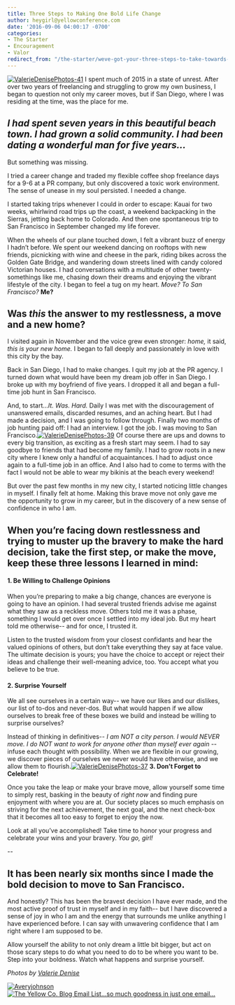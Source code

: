 ```yaml
---
title: Three Steps to Making One Bold Life Change
author: heygirl@yellowconference.com
date: '2016-09-06 04:00:17 -0700'
categories:
- The Starter
- Encouragement
- Valor
redirect_from: "/the-starter/weve-got-your-three-steps-to-take-towards-your-next-bold-move-right-here/"
---
```


[![ValerieDenisePhotos-41](https://yellow-blog-images.imgix.net/2016/08/ValerieDenisePhotos-41.jpg)](https://yellow-blog-images.imgix.net/2016/08/ValerieDenisePhotos-41.jpg) I spent much of 2015 in a state of unrest. After over two years of freelancing and struggling to grow my own business, I began to question not only my career moves, but if San Diego, where I was residing at the time, was the place for me.

## _I had spent seven years in this beautiful beach town. I had grown a solid community. I had been dating a wonderful man for five years..._

But something was missing.

I tried a career change and traded my flexible coffee shop freelance days for a 9-6 at a PR company, but only discovered a toxic work environment. The sense of unease in my soul persisted. I needed a change.

I started taking trips whenever I could in order to escape: Kauai for two weeks, whirlwind road trips up the coast, a weekend backpacking in the Sierras, jetting back home to Colorado. And then one spontaneous trip to San Francisco in September changed my life forever.

When the wheels of our plane touched down, I felt a vibrant buzz of energy I hadn’t before. We spent our weekend dancing on rooftops with new friends, picnicking with wine and cheese in the park, riding bikes across the Golden Gate Bridge, and wandering down streets lined with candy colored Victorian houses. I had conversations with a multitude of other twenty-somethings like me, chasing down their dreams and enjoying the vibrant lifestyle of the city. I began to feel a tug on my heart. _Move? To San Francisco?_ __Me?__

## Was _this_ the answer to my restlessness, a move and a new home?

I visited again in November and the voice grew even stronger: _home,_ it said, _this is your new home._ I began to fall deeply and passionately in love with this city by the bay.

Back in San Diego, I had to make changes. I quit my job at the PR agency. I turned down what would have been my dream job offer in San Diego. I broke up with my boyfriend of five years. I dropped it all and began a full-time job hunt in San Francisco.

And, to start..._It. Was. Hard._ Daily I was met with the discouragement of unanswered emails, discarded resumes, and an aching heart. But I had made a decision, and I was going to follow through. Finally two months of job hunting paid off: I had an interview. I got the job. I was moving to San Francisco.[![ValerieDenisePhotos-39](https://yellow-blog-images.imgix.net/2016/08/ValerieDenisePhotos-39.jpg)](https://yellow-blog-images.imgix.net/2016/08/ValerieDenisePhotos-39.jpg) Of course there are ups and downs to every big transition, as exciting as a fresh start may seem. I had to say goodbye to friends that had become my family. I had to grow roots in a new city where I knew only a handful of acquaintances. I had to adjust once again to a full-time job in an office. And I also had to come to terms with the fact I would not be able to wear my bikinis at the beach every weekend!

But over the past few months in my new city, I started noticing little changes in myself. I finally felt at home. Making this brave move not only gave me the opportunity to grow in my career, but in the discovery of a new sense of confidence in who I am.

## When you’re facing down restlessness and trying to muster up the bravery to make the hard decision, take the first step, or make the move, keep these three lessons I learned in mind:

#### **1\. Be Willing to Challenge Opinions**

When you’re preparing to make a big change, chances are everyone is going to have an opinion. I had several trusted friends advise me against what they saw as a reckless move. Others told me it was a phase, something I would get over once I settled into my ideal job. But my heart told me otherwise-- and for once, I trusted it.

Listen to the trusted wisdom from your closest confidants and hear the valued opinions of others, but don’t take everything they say at face value. The ultimate decision is yours; you have the choice to accept or reject their ideas and challenge their well-meaning advice, too. You accept what you believe to be true.

#### **2\. Surprise Yourself**

We all see ourselves in a certain way-- we have our likes and our dislikes, our list of to-dos and never-dos. But what would happen if we allow ourselves to break free of these boxes we build and instead be willing to surprise ourselves?

Instead of thinking in definitives-- _I am NOT a city person. I would NEVER move. I do NOT want to work for anyone other than myself ever again_ -- infuse each thought with possibility. When we are flexible in our growing, we discover pieces of ourselves we never would have otherwise, and we allow them to flourish.[![ValerieDenisePhotos-37](https://yellow-blog-images.imgix.net/2016/08/ValerieDenisePhotos-37.jpg)](https://yellow-blog-images.imgix.net/2016/08/ValerieDenisePhotos-37.jpg) **3\. Don’t Forget to Celebrate!**

Once you take the leap or make your brave move, allow yourself some time to simply rest, basking in the beauty of _right now_ and finding pure enjoyment with where you are at. Our society places so much emphasis on striving for the next achievement, the next goal, and the next check-box that it becomes all too easy to forget to enjoy the now.

Look at all you’ve accomplished! Take time to honor your progress and celebrate your wins and your bravery. _You go, girl!_

--

## It has been nearly six months since I made the bold decision to move to San Francisco.

And honestly? This has been the bravest decision I have ever made, and the most active proof of trust in myself and in my faith-- but I have discovered a sense of joy in who I am and the energy that surrounds me unlike anything I have experienced before. I can say with unwavering confidence that I am right where I am supposed to be.   

Allow yourself the ability to not only dream a little bit bigger, but act on those scary steps to do what you need to do to be where you want to be. Step into your boldness. Watch what happens and surprise yourself.

_Photos by [Valerie Denise](http://www.valeriedenisephotos.com/)_

[![Averyjohnson](https://yellow-blog-images.imgix.net/2016/08/Averyjohnson.jpg)](http://www.avery-johnson.com/)[![The Yellow Co. Blog Email List...so much goodness in just one email...](https://yellow-blog-images.imgix.net/2016/07/EMAIL-LIST.png)](http://yellowconference.us3.list-manage2.com/subscribe?u=3f8e45f74e0653e404965e2ef&id=7cb1ced4ff)
